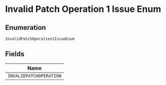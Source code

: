 
# Invalid Patch Operation 1 Issue Enum

## Enumeration

`InvalidPatchOperation1IssueEnum`

## Fields

| Name |
|  --- |
| `INVALIDPATCHOPERATION` |

